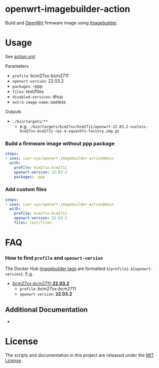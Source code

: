 # openwrt-imagebuilder-action

Build and [OpenWrt](https://openwrt.org) firmware image using [Imagebuilder](https://openwrt.org/docs/guide-user/additional-software/imagebuilder).

# Usage

See [action.yml](action.yml)

Parameters

 * `profile`: bcm27xx-bcm2711
 * `openwrt-version`: 22.03.2
 * `packages`: -ppp 
 * `files`: test/files
 * `disabled-services`: dhcp
 * `extra-image-name`: useless

Outputs

 * *`./bin/targets/**`*
   * e.g. `./bin/targets/bcm27xx/bcm2711/openwrt-22.03.2-useless-bcm27xx-bcm2711-rpi-4-squashfs-factory.img.gz`

### Build a firmware image without ppp package

```yaml
steps:
- uses: izer-xyz/openwrt-imagebuilder-action@main
  with:
    profile: bcm27xx-bcm2711
    openwrt-version: 22.03.2
    packages: -ppp 
```

### Add custom files

```yaml
steps:
- uses: izer-xyz/openwrt-imagebuilder-action@main
  with:
    profile: bcm27xx-bcm2711
    openwrt-version: 22.03.2
    files: test/files
```

# FAQ

### How to find `profile` and `openwrt-version`

The Docker Hub [Imagebuilder tags](https://hub.docker.com/r/openwrtorg/imagebuilder/tags) are formatted `${profile}-${openwrt-version}`. E.g.

  * [*bcm27xx-bcm2711*-**22.03.2**](https://hub.docker.com/layers/openwrtorg/imagebuilder/bcm27xx-bcm2711-22.03.2/)
    * `profile`: *bcm27xx-bcm2711*
    * `openwrt-version`: **22.03.2**

## Additional Documentation

 * 

# License

The scripts and documentation in this project are released under the [MIT License](LICENSE).
